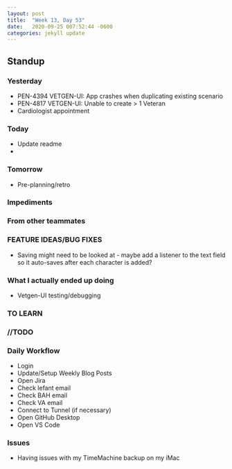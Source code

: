 ```yaml
---
layout: post
title:  "Week 13, Day 53"
date:   2020-09-25 007:52:44 -0600
categories: jekyll update
---
```


## Standup

### Yesterday
* PEN-4394 VETGEN-UI: App crashes when duplicating existing scenario
* PEN-4817 VETGEN-UI: Unable to create > 1 Veteran
* Cardiologist appointment

### Today
* Update readme
* 

### Tomorrow
* Pre-planning/retro
  
### Impediments
  
### From other teammates


### FEATURE IDEAS/BUG FIXES
* Saving might need to be looked at -  maybe add a listener to the text field so it auto-saves after each character is added?

### What I actually ended up doing

* Vetgen-UI testing/debugging

### TO LEARN
  
### //TODO

### Daily Workflow
* Login
* Update/Setup Weekly Blog Posts
* Open Jira
* Check lefant email
* Check BAH email
* Check VA email
* Connect to Tunnel (if necessary)
* Open GitHub Desktop
* Open VS Code
  
### Issues
* Having issues with my TimeMachine backup on my iMac
